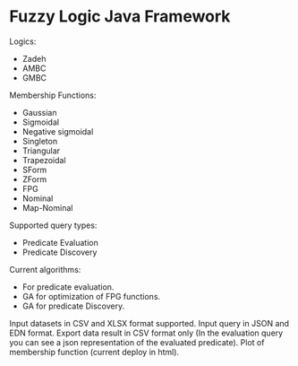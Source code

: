 # Fuzzy Logic Java Framework
Logics:
  * Zadeh
  * AMBC
  * GMBC

Membership Functions:
  * Gaussian
  * Sigmoidal
  * Negative sigmoidal
  * Singleton
  * Triangular
  * Trapezoidal
  * SForm
  * ZForm
  * FPG
  * Nominal
  * Map-Nominal

Supported query types:
  * Predicate Evaluation
  * Predicate Discovery 

Current algorithms:
  * For predicate evaluation.
  * GA for optimization of FPG functions.
  * GA for predicate Discovery.

Input datasets in CSV and XLSX format supported.
Input query in JSON and EDN format.
Export data result in CSV format only (In the evaluation query you can see a json representation of the evaluated predicate).
Plot of membership function (current deploy in html).
